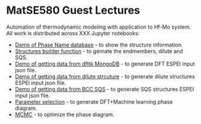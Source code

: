 # MatSE580 Guest Lectures

Automation of thermodynamic modeling with application to Hf-Mo system. All work is distributed across XXX Jupyter notebooks:

- [Demo of Phase Name database](Phase_name_database/phase-name-demo.ipynb) - to show the structure information.
- [Structures builder function](Structure_builder/Structure_builder.ipynb>) - to genrate the endmembers, dilute and SQS.
- [Demo of getting data from dfttk MongoDB](C15_dfttk/LAVES_C15_HMFORM_Endmembers_DFTTK.json) - to generate DFT ESPEI input json file.
- [Demo of getting data from dilute strcuture](C15_dilute/SIP_JSON_HF_MO_C15.ipynb) - to generate dilute structures ESPEI input json file.
- [Demo of getting data from BCC SQS](C15_dilute/SIP_JSON_HF_MO_C15.ipynb) - to generate SQS structures ESPEI input json file.
- [Parameter selection](ESEPI/parameter_selection/ESPEI_Parameter_Selection_Hf_Mo.ipynb) - to generate DFT+Machine learning phase diagram.
- [MCMC](ESEPI/MCMC/ESPEI_MCMC.ipynb) - to optimize the phase diagram.
